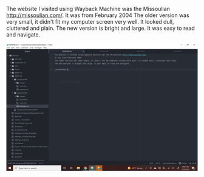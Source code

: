 The website I visited using Wayback Machine was the Missoulian http://missoulian.com/.
It was from February 2004
The older version was very small, it didn't fit my computer screen very well. It looked dull, cluttered and plain.
The new version is bright and large. It was easy to read and navigate.

![screenshot](./images/assignment05image.JPG)
